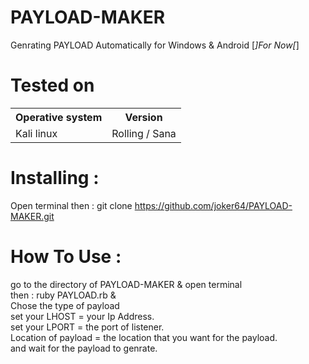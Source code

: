 # PAYLOAD-MAKER
Genrating  PAYLOAD  Automatically for Windows & Android [*]For Now[*]
# Tested on
<table>
    <tr>
        <th>Operative system</th>
        <th> Version </th>
    </tr>
    <tr>
        <td>Kali linux</td>
        <td> Rolling / Sana</td>
    </tr>
</table>

# Installing :
Open terminal then : git clone https://github.com/joker64/PAYLOAD-MAKER.git 

# How To Use :
go to the directory of PAYLOAD-MAKER & open terminal<br>
then : ruby PAYLOAD.rb &<br> 
Chose the type of payload<br>
set your LHOST = your Ip Address.<br>
set your LPORT = the port of listener.<br>
Location of payload = the location that you want for the payload.<br>
and wait for the payload to genrate.<br>